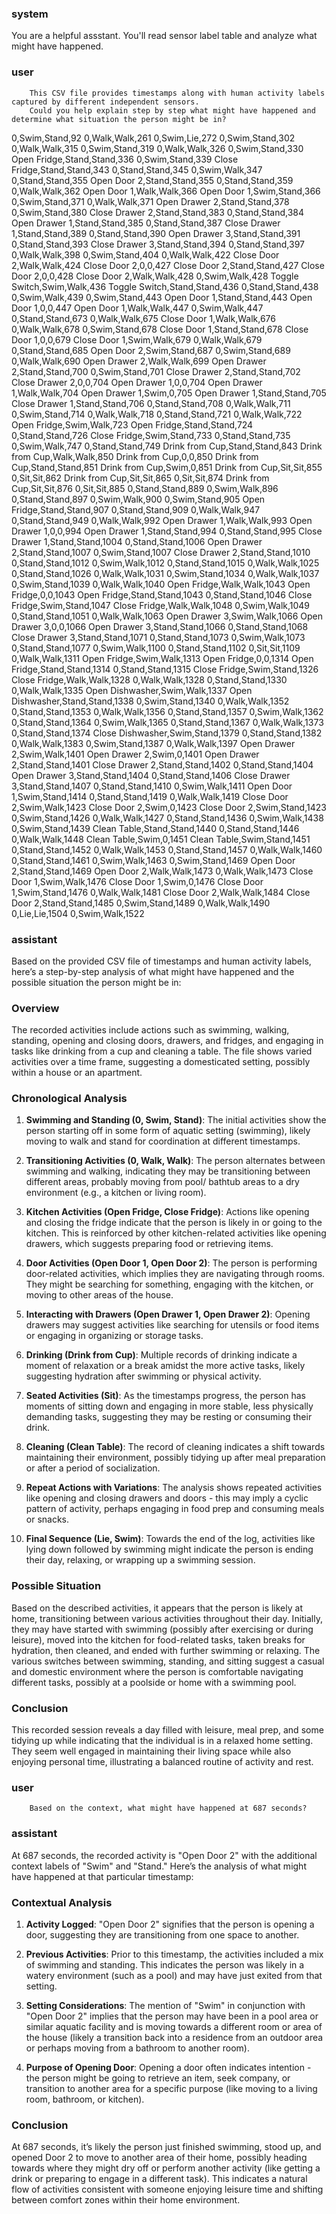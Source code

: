 ### system
You are a helpful assstant. You'll read sensor label table and analyze what might have happened.
### user

        This CSV file provides timestamps along with human activity labels captured by different independent sensors.
        Could you help explain step by step what might have happened and determine what situation the person might be in?
    
0,Swim,Stand,92
0,Walk,Walk,261
0,Swim,Lie,272
0,Swim,Stand,302
0,Walk,Walk,315
0,Swim,Stand,319
0,Walk,Walk,326
0,Swim,Stand,330
Open Fridge,Stand,Stand,336
0,Swim,Stand,339
Close Fridge,Stand,Stand,343
0,Stand,Stand,345
0,Swim,Walk,347
0,Stand,Stand,355
Open Door 2,Stand,Stand,355
0,Stand,Stand,359
0,Walk,Walk,362
Open Door 1,Walk,Walk,366
Open Door 1,Swim,Stand,366
0,Swim,Stand,371
0,Walk,Walk,371
Open Drawer 2,Stand,Stand,378
0,Swim,Stand,380
Close Drawer 2,Stand,Stand,383
0,Stand,Stand,384
Open Drawer 1,Stand,Stand,385
0,Stand,Stand,387
Close Drawer 1,Stand,Stand,389
0,Stand,Stand,390
Open Drawer 3,Stand,Stand,391
0,Stand,Stand,393
Close Drawer 3,Stand,Stand,394
0,Stand,Stand,397
0,Walk,Walk,398
0,Swim,Stand,404
0,Walk,Walk,422
Close Door 2,Walk,Walk,424
Close Door 2,0,0,427
Close Door 2,Stand,Stand,427
Close Door 2,0,0,428
Close Door 2,Walk,Walk,428
0,Swim,Walk,428
Toggle Switch,Swim,Walk,436
Toggle Switch,Stand,Stand,436
0,Stand,Stand,438
0,Swim,Walk,439
0,Swim,Stand,443
Open Door 1,Stand,Stand,443
Open Door 1,0,0,447
Open Door 1,Walk,Walk,447
0,Swim,Walk,447
0,Stand,Stand,673
0,Walk,Walk,675
Close Door 1,Walk,Walk,676
0,Walk,Walk,678
0,Swim,Stand,678
Close Door 1,Stand,Stand,678
Close Door 1,0,0,679
Close Door 1,Swim,Walk,679
0,Walk,Walk,679
0,Stand,Stand,685
Open Door 2,Swim,Stand,687
0,Swim,Stand,689
0,Walk,Walk,690
Open Drawer 2,Walk,Walk,699
Open Drawer 2,Stand,Stand,700
0,Swim,Stand,701
Close Drawer 2,Stand,Stand,702
Close Drawer 2,0,0,704
Open Drawer 1,0,0,704
Open Drawer 1,Walk,Walk,704
Open Drawer 1,Swim,0,705
Open Drawer 1,Stand,Stand,705
Close Drawer 1,Stand,Stand,706
0,Stand,Stand,708
0,Walk,Walk,711
0,Swim,Stand,714
0,Walk,Walk,718
0,Stand,Stand,721
0,Walk,Walk,722
Open Fridge,Swim,Walk,723
Open Fridge,Stand,Stand,724
0,Stand,Stand,726
Close Fridge,Swim,Stand,733
0,Stand,Stand,735
0,Swim,Walk,747
0,Stand,Stand,749
Drink from Cup,Stand,Stand,843
Drink from Cup,Walk,Walk,850
Drink from Cup,0,0,850
Drink from Cup,Stand,Stand,851
Drink from Cup,Swim,0,851
Drink from Cup,Sit,Sit,855
0,Sit,Sit,862
Drink from Cup,Sit,Sit,865
0,Sit,Sit,874
Drink from Cup,Sit,Sit,876
0,Sit,Sit,885
0,Stand,Stand,889
0,Swim,Walk,896
0,Stand,Stand,897
0,Swim,Walk,900
0,Swim,Stand,905
Open Fridge,Stand,Stand,907
0,Stand,Stand,909
0,Walk,Walk,947
0,Stand,Stand,949
0,Walk,Walk,992
Open Drawer 1,Walk,Walk,993
Open Drawer 1,0,0,994
Open Drawer 1,Stand,Stand,994
0,Stand,Stand,995
Close Drawer 1,Stand,Stand,1004
0,Stand,Stand,1006
Open Drawer 2,Stand,Stand,1007
0,Swim,Stand,1007
Close Drawer 2,Stand,Stand,1010
0,Stand,Stand,1012
0,Swim,Walk,1012
0,Stand,Stand,1015
0,Walk,Walk,1025
0,Stand,Stand,1026
0,Walk,Walk,1031
0,Swim,Stand,1034
0,Walk,Walk,1037
0,Swim,Stand,1039
0,Walk,Walk,1040
Open Fridge,Walk,Walk,1043
Open Fridge,0,0,1043
Open Fridge,Stand,Stand,1043
0,Stand,Stand,1046
Close Fridge,Swim,Stand,1047
Close Fridge,Walk,Walk,1048
0,Swim,Walk,1049
0,Stand,Stand,1051
0,Walk,Walk,1063
Open Drawer 3,Swim,Walk,1066
Open Drawer 3,0,0,1066
Open Drawer 3,Stand,Stand,1066
0,Stand,Stand,1068
Close Drawer 3,Stand,Stand,1071
0,Stand,Stand,1073
0,Swim,Walk,1073
0,Stand,Stand,1077
0,Swim,Walk,1100
0,Stand,Stand,1102
0,Sit,Sit,1109
0,Walk,Walk,1311
Open Fridge,Swim,Walk,1313
Open Fridge,0,0,1314
Open Fridge,Stand,Stand,1314
0,Stand,Stand,1315
Close Fridge,Swim,Stand,1326
Close Fridge,Walk,Walk,1328
0,Walk,Walk,1328
0,Stand,Stand,1330
0,Walk,Walk,1335
Open Dishwasher,Swim,Walk,1337
Open Dishwasher,Stand,Stand,1338
0,Swim,Stand,1340
0,Walk,Walk,1352
0,Stand,Stand,1353
0,Walk,Walk,1356
0,Stand,Stand,1357
0,Swim,Walk,1362
0,Stand,Stand,1364
0,Swim,Walk,1365
0,Stand,Stand,1367
0,Walk,Walk,1373
0,Stand,Stand,1374
Close Dishwasher,Swim,Stand,1379
0,Stand,Stand,1382
0,Walk,Walk,1383
0,Swim,Stand,1387
0,Walk,Walk,1397
Open Drawer 2,Swim,Walk,1401
Open Drawer 2,Swim,0,1401
Open Drawer 2,Stand,Stand,1401
Close Drawer 2,Stand,Stand,1402
0,Stand,Stand,1404
Open Drawer 3,Stand,Stand,1404
0,Stand,Stand,1406
Close Drawer 3,Stand,Stand,1407
0,Stand,Stand,1410
0,Swim,Walk,1411
Open Door 1,Swim,Stand,1414
0,Stand,Stand,1419
0,Walk,Walk,1419
Close Door 2,Swim,Walk,1423
Close Door 2,Swim,0,1423
Close Door 2,Swim,Stand,1423
0,Swim,Stand,1426
0,Walk,Walk,1427
0,Stand,Stand,1436
0,Swim,Walk,1438
0,Swim,Stand,1439
Clean Table,Stand,Stand,1440
0,Stand,Stand,1446
0,Walk,Walk,1448
Clean Table,Swim,0,1451
Clean Table,Swim,Stand,1451
0,Stand,Stand,1452
0,Walk,Walk,1453
0,Stand,Stand,1457
0,Walk,Walk,1460
0,Stand,Stand,1461
0,Swim,Walk,1463
0,Swim,Stand,1469
Open Door 2,Stand,Stand,1469
Open Door 2,Walk,Walk,1473
0,Walk,Walk,1473
Close Door 1,Swim,Walk,1476
Close Door 1,Swim,0,1476
Close Door 1,Swim,Stand,1476
0,Walk,Walk,1481
Close Door 2,Walk,Walk,1484
Close Door 2,Stand,Stand,1485
0,Swim,Stand,1489
0,Walk,Walk,1490
0,Lie,Lie,1504
0,Swim,Walk,1522

### assistant
Based on the provided CSV file of timestamps and human activity labels, here’s a step-by-step analysis of what might have happened and the possible situation the person might be in:

### Overview
The recorded activities include actions such as swimming, walking, standing, opening and closing doors, drawers, and fridges, and engaging in tasks like drinking from a cup and cleaning a table. The file shows varied activities over a time frame, suggesting a domesticated setting, possibly within a house or an apartment.

### Chronological Analysis
1. **Swimming and Standing (0, Swim, Stand)**: The initial activities show the person starting off in some form of aquatic setting (swimming), likely moving to walk and stand for coordination at different timestamps.

2. **Transitioning Activities (0, Walk, Walk)**: The person alternates between swimming and walking, indicating they may be transitioning between different areas, probably moving from pool/ bathtub areas to a dry environment (e.g., a kitchen or living room).

3. **Kitchen Activities (Open Fridge, Close Fridge)**: Actions like opening and closing the fridge indicate that the person is likely in or going to the kitchen. This is reinforced by other kitchen-related activities like opening drawers, which suggests preparing food or retrieving items.

4. **Door Activities (Open Door 1, Open Door 2)**: The person is performing door-related activities, which implies they are navigating through rooms. They might be searching for something, engaging with the kitchen, or moving to other areas of the house.

5. **Interacting with Drawers (Open Drawer 1, Open Drawer 2)**: Opening drawers may suggest activities like searching for utensils or food items or engaging in organizing or storage tasks.

6. **Drinking (Drink from Cup)**: Multiple records of drinking indicate a moment of relaxation or a break amidst the more active tasks, likely suggesting hydration after swimming or physical activity.

7. **Seated Activities (Sit)**: As the timestamps progress, the person has moments of sitting down and engaging in more stable, less physically demanding tasks, suggesting they may be resting or consuming their drink.

8. **Cleaning (Clean Table)**: The record of cleaning indicates a shift towards maintaining their environment, possibly tidying up after meal preparation or after a period of socialization.

9. **Repeat Actions with Variations**: The analysis shows repeated activities like opening and closing drawers and doors - this may imply a cyclic pattern of activity, perhaps engaging in food prep and consuming meals or snacks.

10. **Final Sequence (Lie, Swim)**: Towards the end of the log, activities like lying down followed by swimming might indicate the person is ending their day, relaxing, or wrapping up a swimming session. 

### Possible Situation
Based on the described activities, it appears that the person is likely at home, transitioning between various activities throughout their day. Initially, they may have started with swimming (possibly after exercising or during leisure), moved into the kitchen for food-related tasks, taken breaks for hydration, then cleaned, and ended with further swimming or relaxing. The various switches between swimming, standing, and sitting suggest a casual and domestic environment where the person is comfortable navigating different tasks, possibly at a poolside or home with a swimming pool.

### Conclusion
This recorded session reveals a day filled with leisure, meal prep, and some tidying up while indicating that the individual is in a relaxed home setting. They seem well engaged in maintaining their living space while also enjoying personal time, illustrating a balanced routine of activity and rest.
### user

        Based on the context, what might have happened at 687 seconds?
    
### assistant
At 687 seconds, the recorded activity is "Open Door 2" with the additional context labels of "Swim" and "Stand." Here’s the analysis of what might have happened at that particular timestamp:

### Contextual Analysis
1. **Activity Logged**: "Open Door 2" signifies that the person is opening a door, suggesting they are transitioning from one space to another.
  
2. **Previous Activities**: Prior to this timestamp, the activities included a mix of swimming and standing. This indicates the person was likely in a watery environment (such as a pool) and may have just exited from that setting.

3. **Setting Considerations**: The mention of "Swim" in conjunction with "Open Door 2" implies that the person may have been in a pool area or similar aquatic facility and is moving towards a different room or area of the house (likely a transition back into a residence from an outdoor area or perhaps moving from a bathroom to another room).

4. **Purpose of Opening Door**: Opening a door often indicates intention - the person might be going to retrieve an item, seek company, or transition to another area for a specific purpose (like moving to a living room, bathroom, or kitchen).

### Conclusion
At 687 seconds, it’s likely the person just finished swimming, stood up, and opened Door 2 to move to another area of their home, possibly heading towards where they might dry off or perform another activity (like getting a drink or preparing to engage in a different task). This indicates a natural flow of activities consistent with someone enjoying leisure time and shifting between comfort zones within their home environment.
